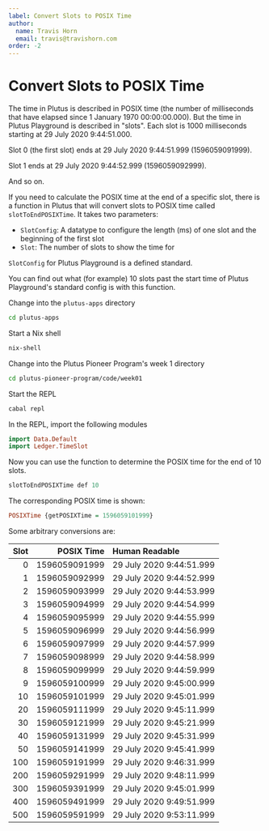 ```yaml
---
label: Convert Slots to POSIX Time
author:
  name: Travis Horn
  email: travis@travishorn.com
order: -2
---
```


# Convert Slots to POSIX Time

The time in Plutus is described in POSIX time (the number of milliseconds that
have elapsed since 1 January 1970 00:00:00.000). But the time in Plutus
Playground is described in "slots". Each slot is 1000 milliseconds starting at
29 July 2020 9:44:51.000.

Slot 0 (the first slot) ends at 29 July 2020 9:44:51.999 (1596059091999).

Slot 1 ends at 29 July 2020 9:44:52.999 (1596059092999).

And so on.

If you need to calculate the POSIX time at the end of a specific slot, there is
a function in Plutus that will convert slots to POSIX time called
`slotToEndPOSIXTime`. It takes two parameters:

- `SlotConfig`: A datatype to configure the length (ms) of one slot and the
  beginning of the first slot
- `Slot`: The number of slots to show the time for

`SlotConfig` for Plutus Playground is a defined standard.

You can find out what (for example) 10 slots past the start time of Plutus
Playground's standard config is with this function.

Change into the `plutus-apps` directory

```bash
cd plutus-apps
```

Start a Nix shell

```bash
nix-shell
```

Change into the Plutus Pioneer Program's week 1 directory

```bash
cd plutus-pioneer-program/code/week01
```

Start the REPL

```bash
cabal repl
```

In the REPL, import the following modules

```haskell
import Data.Default
import Ledger.TimeSlot
```

Now you can use the function to determine the POSIX time for the end of 10
slots.

```haskell
slotToEndPOSIXTime def 10
```

The corresponding POSIX time is shown:

```haskell
POSIXTime {getPOSIXTime = 1596059101999}
```

Some arbitrary conversions are:

| Slot |    POSIX Time | Human Readable           |
|-----:|--------------:|:-------------------------|
|    0 | 1596059091999 | 29 July 2020 9:44:51.999 |
|    1 | 1596059092999 | 29 July 2020 9:44:52.999 |
|    2 | 1596059093999 | 29 July 2020 9:44:53.999 |
|    3 | 1596059094999 | 29 July 2020 9:44:54.999 |
|    4 | 1596059095999 | 29 July 2020 9:44:55.999 |
|    5 | 1596059096999 | 29 July 2020 9:44:56.999 |
|    6 | 1596059097999 | 29 July 2020 9:44:57.999 |
|    7 | 1596059098999 | 29 July 2020 9:44:58.999 |
|    8 | 1596059099999 | 29 July 2020 9:44:59.999 |
|    9 | 1596059100999 | 29 July 2020 9:45:00.999 |
|   10 | 1596059101999 | 29 July 2020 9:45:01.999 |
|   20 | 1596059111999 | 29 July 2020 9:45:11.999 |
|   30 | 1596059121999 | 29 July 2020 9:45:21.999 |
|   40 | 1596059131999 | 29 July 2020 9:45:31.999 |
|   50 | 1596059141999 | 29 July 2020 9:45:41.999 |
|  100 | 1596059191999 | 29 July 2020 9:46:31.999 |
|  200 | 1596059291999 | 29 July 2020 9:48:11.999 |
|  300 | 1596059391999 | 29 July 2020 9:45:01.999 |
|  400 | 1596059491999 | 29 July 2020 9:49:51.999 |
|  500 | 1596059591999 | 29 July 2020 9:53:11.999 |
